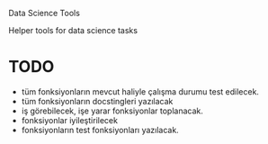 Data Science Tools 

Helper tools for data science tasks


# TODO

- tüm fonksiyonların mevcut haliyle çalışma durumu test edilecek.
- tüm fonksiyonların docstingleri yazılacak
- iş görebilecek, işe yarar fonksiyonlar toplanacak.
- fonksiyonlar iyileştirilecek
- fonksiyonların test fonksiyonları yazılacak.